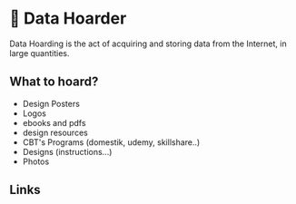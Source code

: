 # 💾 Data Hoarder

Data Hoarding is the act of acquiring and storing data from the Internet, in large quantities.

## What to hoard?

* Design Posters
* Logos
* ebooks and pdfs
* design resources
* CBT's Programs \(domestik, udemy, skillshare..\)
* Designs \(instructions...\)
* Photos

## Links
